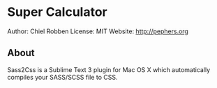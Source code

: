 Super Calculator
================
Author: Chiel Robben
License: MIT
Website: http://pephers.org

About
-----
Sass2Css is a Sublime Text 3 plugin for Mac OS X which automatically compiles your SASS/SCSS file to CSS.
